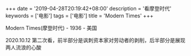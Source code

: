 +++
date = '2019-04-28T20:19:42+08:00'
description = '看摩登时代'
keywords = ['电影']
tags = ['电影']
title = 'Modern Times'
+++

Modern Times(摩登时代) - 1936 - 美国

2020.10.12 第二次看，前半部分是讽刺资本家对劳动者的剥削，后半部分是展现两人流浪的心酸
